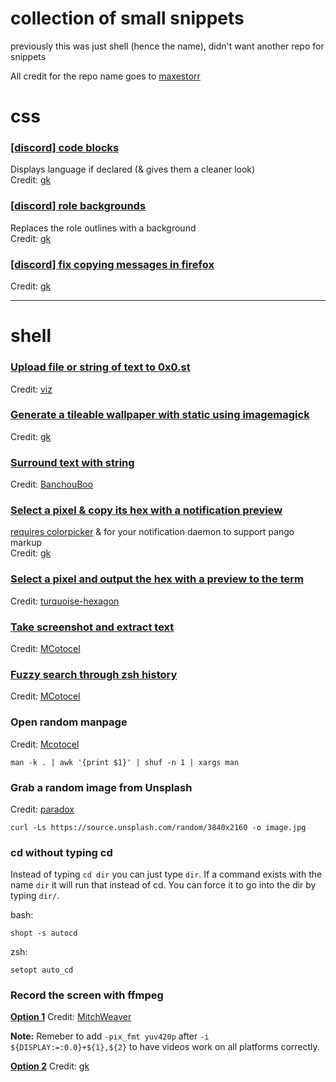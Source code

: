 # collection of small snippets

previously this was just shell (hence the name), didn't want another repo for snippets

All credit for the repo name goes to [maxestorr](https://github.com/maxestorr)

# css

### [[discord] code blocks](css/discord-code-blocks.css)
Displays language if declared (& gives them a cleaner look)  
Credit: [gk](https://github.com/6gk)


### [[discord] role backgrounds](css/discord-roles.css)
Replaces the role outlines with a background  
Credit: [gk](https://github.com/6gk)


### [[discord] fix copying messages in firefox](css/discord-fix-copying.css)
Credit: [gk](https://github.com/6gk)


--------------------------------

# shell


### [Upload file or string of text to 0x0.st](sh/0x0)
Credit: [viz](https://github.com/vizs)


### [Generate a tileable wallpaper with static using imagemagick](sh/genwp)
Credit: [gk](https://github.com/6gk)


### [Surround text with string](sh/surround)
Credit: [BanchouBoo](https://github.com/BanchouBoo)


### [Select a pixel & copy its hex with a notification preview](sh/col-notify)
[requires colorpicker](https://github.com/ym1234/colorpicker) & for your notification daemon to support pango markup  
Credit: [gk](https://github.com/6gk)


### [Select a pixel and output the hex with a preview to the term](sh/col-term)
Credit: [turquoise-hexagon](https://github.com/turquoise-hexagon)


### [Take screenshot and extract text](sh/ocr)
Credit: [MCotocel](https://www.github.com/Mcotocel)


### [Fuzzy search through zsh history](sh/zsh-fuzzy-history)
Credit: [MCotocel](https://www.github.com/Mcotocel)


### Open random manpage
Credit: [Mcotocel](https://www.github.com/Mcotocel)

    man -k . | awk '{print $1}' | shuf -n 1 | xargs man


### Grab a random image from Unsplash
Credit: [paradox](https://www.github.com/safinsingh)

    curl -Ls https://source.unsplash.com/random/3840x2160 -o image.jpg


### cd without typing cd
Instead of typing `cd dir` you can just type `dir`.
If a command exists with the name `dir` it will run that instead of cd.
You can force it to go into the dir by typing `dir/`.

bash:

    shopt -s autocd

zsh:

    setopt auto_cd


### Record the screen with ffmpeg
**[Option 1](https://github.com/MitchWeaver/bin/blob/master/util/record)**
Credit: [MitchWeaver](https://github.com/MitchWeaver)

**Note:** Remeber to add `-pix_fmt yuv420p` after `-i ${DISPLAY:=:0.0}+${1},${2}` to have videos work on all platforms correctly.

**[Option 2](https://github.com/6gk/scr)**
Credit: [gk](https://github.com/6gk)

